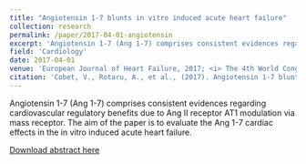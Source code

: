 ```yaml
---
title: "Angiotensin 1-7 blunts in vitro induced acute heart failure"
collection: research
permalink: /paper/2017-04-01-angiotensin
excerpt: 'Angiotensin 1-7 (Ang 1-7) comprises consistent evidences regarding cardiovascular regulatory benefits due to Ang II receptor AT1 modulation via mass receptor. The aim of the paper is to evaluate the Ang 1-7 cardiac effects in the in vitro induced acute heart failure.'
field: 'Cardiology'
date: 2017-04-01
venue: 'European Journal of Heart Failure, 2017; <i> The 4th World Congress on Acute Heart Failure, Paris, France, 29 April – 2 May 2017 </i>'
citation: 'Cobet, V., Rotaru, A., et al., (2017). Angiotensin 1-7 blunts in vitro induced acute heart failure. <i>European Journal of Heart Failure</i>, 19 (S1), 597.  https://doi.org/10.1002/ejhf.833'
---
```

Angiotensin 1-7 (Ang 1-7) comprises consistent evidences regarding cardiovascular regulatory benefits due to Ang II receptor AT1 modulation via mass receptor. The aim of the paper is to evaluate the Ang 1-7 cardiac effects in the in vitro induced acute heart failure.

[Download abstract here](https://repository.usmf.md/handle/20.500.12710/19699)
